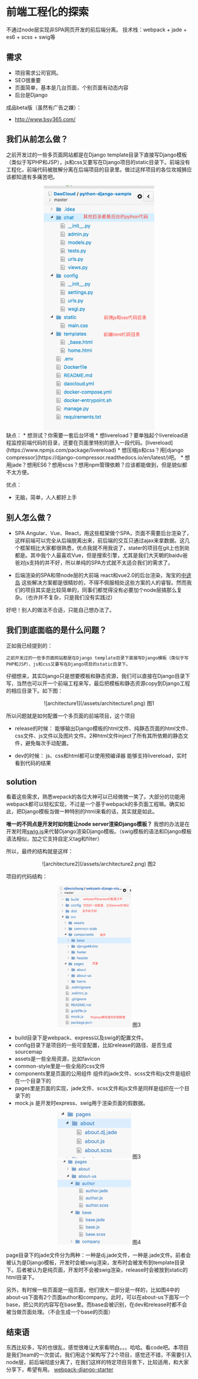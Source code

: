 # 前端工程化的探索
不通过node层实现非SPA网页开发的前后端分离。
技术栈：webpack + jade + es6 + scss + swig等

## 需求
* 项目需求公司官网。
* SEO很重要
* 页面简单，基本是几台页面，个别页面有动态内容
* 后台是Django

成品beta版（虽然有广告之嫌）：
* http://www.bsy365.com/


## 我们从前怎么做？
之前开发过的一些多页面网站都是在Django template目录下直接写Django模板（类似于写PHP和JSP），js和css又要写在Django项目的static目录下。前端没有工程化，前端代码被肢解分离在后端项目的目录里。做过这样项目的各位攻城狮应该都知道有多痛苦吧。
<center>
<img src="/assets/django_code_strcuture.png" width="300px">
</center>
缺点：
* 想测试？你需要一套后台环境
* 想livereload？要单独起个livereload进程监控前端代码的目录，还要在页面里特别的嵌入一段代码。[livereload](https://www.npmjs.com/package/livereload)
* 想压缩js和css？用[django compressor](https://django-compressor.readthedocs.io/en/latest/)吧。
* 想用jade？想用ES6？想用scss？想用npm管理依赖？应该都能做到，但是貌似都不太方便。

优点：
* 无脑，简单，人人都好上手

## 别人怎么做？

* SPA
Angular、Vue、React，用这些框架做个SPA，页面不需要后台渲染了，这样前端可以完全从后端脱离出来，前后端的交互只通过ajax来拿数据。这几个框架相比大家都很熟悉，优点我就不用我说了，stater的项目在git上也到处都是。其中我个人最喜欢Vue，但是搜索引擎，尤其是我们大天朝的baidu爸爸对js支持的并不好，所以单纯的SPA方式就不太适合我们的需求了。

* 后端渲染的SPA和带node层的大前端
react和vue2.0的后台渲染，淘宝的[中途岛](https://www.zhihu.com/question/23512853) 这些解决方案都是很精妙的，不得不佩服相处这些方案的人的睿智。然而我们的项目其实是比较简单的，同事们都觉得没有必要加个node层搞那么复杂。（也许并不复杂，只是我们没有实践过）

好吧！别人的做法不合适，只能自己想办法了。

## 我们到底面临的是什么问题？
正如我已经提到的：

```
之前开发过的一些多页面网站都是在Django template目录下直接写Django模板（类似于写PHP和JSP），js和css又要写在Django项目的static目录下。
```
仔细想来，其实Django只是想要模板和静态资源，我们可以直接在Django目录下写，当然也可以开一个前端工程来写，最后把模板和静态资源copy到Django工程的相应目录下。如下图：
<center>
![architecture1](/assets/architecture1.png)
图1
</center>

所以问题就是如何配置一个多页面的前端项目，这个项目
* release的时候：
能够输出Django模板的html文件、纯静态页面的html文件、css文件、js文件以及图片文件。2种html文件inject了所有其所依赖的静态文件，避免每次手动配置。

* dev的时候：
js、css和html都可以使用预编译器
能够支持livereload，实时看到代码的结果

## solution
看着这些需求，熟悉wepack的各位大神可以已经微微一笑了。大部分的功能用webpack都可以轻松实现，不过是一个基于webpack的多页面工程嘛。确实如此，把Django模板当做一种特别的html来看的话，其实就是如此。

**唯一的不同点是开发时如何能让node server渲染Django模板？**
我想的办法是在开发时用[swig.js](https://www.npmjs.com/package/swig)来代替Django渲染Django模板。（swig模板的语法和Django模板语法相似，加之它支持自定义tag和filter）

所以，最终的结构就是这样：
<center>
![architecture2](/assets/architecture2.png)
图2
</center>


项目的代码结构：
<center>
<img src="/assets/project1.png" width="200px">
图3
</center>

* build目录下是webpack、express以及swig的配置文件。
* config目录下是项目的一些可变配置，比如release的路径、是否生成sourcemap
* assets是一些全局资源，比如favicon
* common-style里是一些全局的css文件
* components里是页面的公用组件
  组件的jade文件、scss文件和js文件是组织在一个目录下的
* pages里是页面的实现，jade文件、scss文件和js文件是同样是组织在一个目录下的
* mock.js 是开发时express、swig用于渲染页面的假数据。

<center>
<img src="/assets/project2.png" width="200px">
图3
</center>

<center>
<img src="/assets/project3.png" width="200px">
图4
</center>

page目录下的jade文件分为两种：一种是dj.jade文件，一种是.jade文件。前者会被认为是Django模板，开发时会被swig渲染，发布时会被发布到template目录下。后者被认为是纯页面，开发时不会被swig渲染，release时会被放到static的html目录下。

另外，有时候一些页面是一组页面，他们很大一部分是一样的，比如图4中的about-us下面有2个页面author和company。此时，可以在about-us下面写一个base，把公共的内容写在base里。而base会被识别，在dev和release时都不会被当做页面处理。（不会生成一个base的页面）

## 结束语
东西比较多，写的也很乱，感觉很难让大家看明白。。。哈哈。看code吧。本项目是我们team的一次尝试，我们用这个架构写了2个项目，感觉还不错，不需要引入node层，前后端彻底分离了，在我们这样的特定项目背景下，比较适用，和大家分享下，希望有用。
[webpack-django-starter](https://github.com/njleonzhang/webpack-django-starter)
